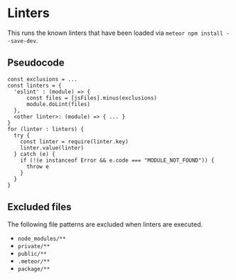 # Linters

This runs the known linters that have been loaded via `meteor npm install --save-dev`. 

## Pseudocode

    const exclusions = ...
    const linters = {
      'eslint' : (module) => {
          const files = [jsFiles].minus(exclusions)
          module.doLint(files)
      },
      <other linter>: (module) => { ... }
    }
    for (linter : linters) {
      try {
        const linter = require(linter.key)
        linter.value(linter)
      } catch (e) {
        if (!(e instanceof Error && e.code === "MODULE_NOT_FOUND")) {
          throw e
        }
      }
    }

## Excluded files

The following file patterns are excluded when linters are executed.

- `node_modules/**`
- `private/**`
- `public/**`
- `.meteor/**`
- `package/**`
